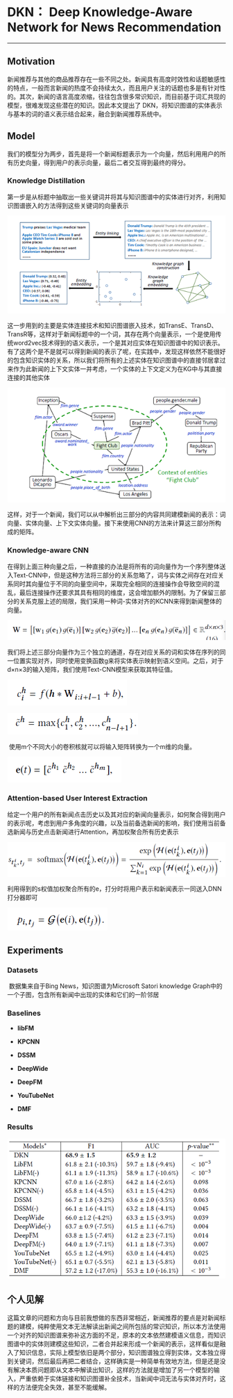 # DKN： Deep Knowledge-Aware Network for News Recommendation

------

## Motivation

​	新闻推荐与其他的商品推荐存在一些不同之处。新闻具有高度时效性和话题敏感性的特点，一般而言新闻的热度不会持续太久，而且用户关注的话题也多是有针对性的。其次，新闻的语言高度浓缩，往往包含很多常识知识，而目前基于词汇共现的模型，很难发现这些潜在的知识。因此本文提出了 DKN，将知识图谱的实体表示与基本的词的语义表示结合起来，融合到新闻推荐系统中。

## Model

​	我们的模型分为两步，首先是将一个新闻标题表示为一个向量，然后利用用户的所有历史向量，得到用户的表示向量，最后二者交互得到最终的得分。

### Knowledge Distillation

​	第一步是从标题中抽取出一些关键词并将其与知识图谱中的实体进行对齐，利用知识图谱嵌入的方法得到这些关键词的向量表示

![image-20200311172314064](https://github.com/linzihan-backforward/PaperNotes/blob/master/WWW/%5BWWW2018%5D%20DKN_%20Deep%20Knowledge-Aware%20Networkfor%20News%20Recommendation/image-20200311172314064.png?raw=true)

​	这一步用到的主要是实体连接技术和知识图谱嵌入技术，如TransE、TransD、TransR等，这样对于新闻标题中的一个词，其存在两个向量表示，一个是使用传统word2vec技术得到的语义表示，一个是其对应实体在知识图谱中的知识表示。有了这两个是不是就可以得到新闻的表示了呢，在实践中，发现这样依然不能很好的包含知识实体的关系，所以我们将所有的上述实体在知识图谱中的直接邻居拿过来作为此新闻的上下文实体一并考虑，一个实体的上下文定义为在KG中与其直接连接的其他实体

![image-20200311172829146](https://github.com/linzihan-backforward/PaperNotes/blob/master/WWW/%5BWWW2018%5D%20DKN_%20Deep%20Knowledge-Aware%20Networkfor%20News%20Recommendation/image-20200311172829146.png?raw=true)

​	这样，对于一个新闻，我们可以从中解析出三部分的内容共同建模新闻的表示：词向量、实体向量、上下文实体向量。接下来使用CNN的方法来计算这三部分所构成的矩阵。

### Knowledge-aware CNN

​	在得到上面三种向量之后，一种直接的办法是将所有的词向量作为一个序列整体送入Text-CNN中，但是这种方法将三部分的关系忽略了，词与实体之间存在对应关系同时其向量位于不同的向量空间中，采取完全相同的连接操作会导致空间的混乱，最后连接操作还要求其具有相同的维度，这会增加额外的限制。为了保留三部分的关系克服上述的局限，我们采用一种词-实体对齐的KCNN来得到新闻整体的向量。

![image-20200311184639348](https://github.com/linzihan-backforward/PaperNotes/blob/master/WWW/%5BWWW2018%5D%20DKN_%20Deep%20Knowledge-Aware%20Networkfor%20News%20Recommendation/image-20200311184639348.png?raw=true)

​	我们将上述三部分向量作为三个独立的通道，存在对应关系的词和实体在序列的同一位置实现对齐，同时使用变换函数g来将实体表示映射到语义空间。之后，对于d×n×3的输入矩阵，我们使用Text-CNN模型来获取其特征值。

![image-20200311184900725](https://github.com/linzihan-backforward/PaperNotes/blob/master/WWW/%5BWWW2018%5D%20DKN_%20Deep%20Knowledge-Aware%20Networkfor%20News%20Recommendation/image-20200311184900725.png?raw=true)

![image-20200311184907660](https://github.com/linzihan-backforward/PaperNotes/blob/master/WWW/%5BWWW2018%5D%20DKN_%20Deep%20Knowledge-Aware%20Networkfor%20News%20Recommendation/image-20200311184907660.png?raw=true)

​	使用m个不同大小的卷积核就可以将输入矩阵转换为一个m维的向量。

![image-20200311185115299](https://github.com/linzihan-backforward/PaperNotes/blob/master/WWW/%5BWWW2018%5D%20DKN_%20Deep%20Knowledge-Aware%20Networkfor%20News%20Recommendation/image-20200311185115299.png?raw=true)

### Attention-based User Interest Extraction

​	给定一个用户的所有新闻点击历史以及其对应的新闻向量表示，如何聚合得到用户的表示呢，考虑到用户多角度的兴趣，以及当前备选新闻的影响，我们使用当前备选新闻与历史点击新闻进行Attention，再加权聚合所有历史表示

![image-20200312092430667](https://github.com/linzihan-backforward/PaperNotes/blob/master/WWW/%5BWWW2018%5D%20DKN_%20Deep%20Knowledge-Aware%20Networkfor%20News%20Recommendation/image-20200312092430667.png?raw=true)

利用得到的s权值加权聚合所有的e，打分时将用户表示和新闻表示一同送入DNN打分器即可

![image-20200312092545725](https://github.com/linzihan-backforward/PaperNotes/blob/master/WWW/%5BWWW2018%5D%20DKN_%20Deep%20Knowledge-Aware%20Networkfor%20News%20Recommendation/image-20200312092545725.png?raw=true)

## Experiments

### Datasets

​	数据集来自于Bing News，知识图谱为Microsoft Satori knowledge Graph中的一个子图，包含所有新闻中出现的实体和它们的一阶邻居

### Baselines

- **libFM**

- **KPCNN**

- **DSSM**

- **DeepWide**

- **DeepFM**

- **YouTubeNet**

- **DMF**

  

### Results

![image-20200312094444308](https://github.com/linzihan-backforward/PaperNotes/blob/master/WWW/%5BWWW2018%5D%20DKN_%20Deep%20Knowledge-Aware%20Networkfor%20News%20Recommendation/image-20200312094444308.png?raw=true)

## 个人见解

​	这篇文章的问题和方向与目前我想做的东西非常相近，新闻推荐的要点是对新闻标题的建模，纯粹使用文本无法解读出新闻之间所包括的常识知识，所以本方法使用一个对齐的知识图谱来弥补这方面的不足，原本的文本依然建模语义信息，而知识图谱中的实体则建模这些知识，二者合并起来形成一个新闻的表示，这样看似是融入了知识信息，实际上模型依旧是两个部分，知识图谱独立得到实体，文本独立得到关键词，然后最后再把二者结合，这样确实是一种简单有效地方法，但是还是没有解决本质问题即从文本中解读出知识，这样的方法就是增加了另一个模型的输入，严重依赖于实体链接和知识图谱补全技术，当新闻中词无法与实体对齐时，这样的方法便完全失效，甚至不能缓解。